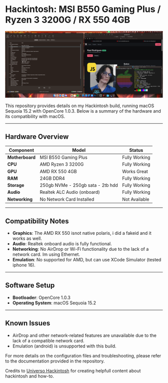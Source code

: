 # Hackintosh: MSI B550 Gaming Plus / Ryzen 3 3200G / RX 550 4GB

![MacOS Screenshot](print-osx.png)

This repository provides details on my Hackintosh build, running macOS Sequoia 15.2 with OpenCore 1.0.3. Below is a summary of the hardware and its compatibility with macOS.

---

## Hardware Overview

| Component          | Model                          | Status        |
|--------------------|--------------------------------|---------------|
| **Motherboard**    | MSI B550 Gaming Plus          | Fully Working |
| **CPU**            | AMD Ryzen 3 3200G             | Fully Working |
| **GPU**            | AMD RX 550 4GB                | Works Great |
| **RAM**            | 24GB DDR4                     | Fully Working |
| **Storage**        | 250gb NVMe - 250gb sata - 2tb hdd | Fully Working |
| **Audio**          | Realtek ALC Audio (onboard)   | Fully Working |
| **Networking**     | No Network Card Installed     | Not Available |

---

## Compatibility Notes

- **Graphics**: The AMD RX 550 isnot native polaris, i did a fakeid and it works as well.
- **Audio**: Realtek onboard audio is fully functional.
- **Networking**: No AirDrop or Wi-Fi functionality due to the lack of a network card. Im using Ethernet.
- **Emulation**: No supported for AMD, but can use XCode Simulator (tested iphone 16).

---

## Software Setup

- **Bootloader**: OpenCore 1.0.3
- **Operating System**: macOS Sequoia 15.2

---

## Known Issues

- AirDrop and other network-related features are unavailable due to the lack of a compatible network card.
- Emulation (android) is unsupported with this build.

For more details on the configuration files and troubleshooting, please refer to the documentation provided in the repository.

Credits to [Universo Hackintosh](http://universohackintosh.com) for creating helpfull content about hackintosh and how-to.


